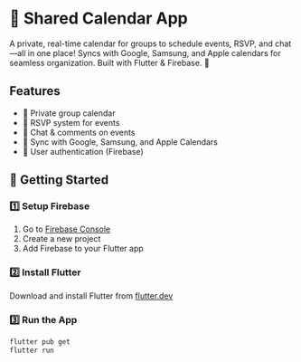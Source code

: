 # 📅 Shared Calendar App  

A private, real-time calendar for groups to schedule events, RSVP, and chat—all in one place! Syncs with Google, Samsung, and Apple calendars for seamless organization. Built with Flutter & Firebase. 🚀  

## Features  
- 🔹 Private group calendar  
- 🔹 RSVP system for events  
- 🔹 Chat & comments on events  
- 🔹 Sync with Google, Samsung, and Apple Calendars  
- 🔹 User authentication (Firebase)  

## 🚀 Getting Started  

### 1️⃣ Setup Firebase  
1. Go to [Firebase Console](https://console.firebase.google.com/)  
2. Create a new project  
3. Add Firebase to your Flutter app  

### 2️⃣ Install Flutter  
Download and install Flutter from [flutter.dev](https://flutter.dev/docs/get-started/install)  

### 3️⃣ Run the App  
```sh
flutter pub get
flutter run

